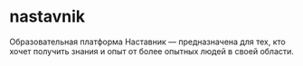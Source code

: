 # nastavnik
Образовательная платформа Наставник — предназначена для тех, кто хочет получить знания и опыт от более опытных людей в своей области.
